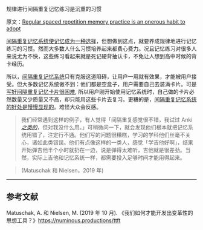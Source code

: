 规律进行间隔重复记忆练习是沉重的习惯

原文：[Regular spaced repetition memory practice is an onerous habit to adopt](https://notes.andymatuschak.org/zyk3ZCEVSB4Zwej3Xd4CJ2g1FynRFTZGJpQN)

[间隔重复记忆系统使记忆成为一种选择](https://notes.andymatuschak.org/z4bR1HVvDUhMXDm5SJB4Tiw4xGbrm9AfXWgbc)，但想做到这点，就要养成规律地进行记忆练习的习惯。然而大多数人什么习惯培养起来都费心费力。况且记忆练习对很多人来说尤为不快，这些练习看起来就是死记硬背抽认卡，不免让人想到高中时候的背卡经历。

所以，[间隔重复记忆系统](https://notes.andymatuschak.org/z4eXdSMJFv2qVGXSUEKH4vdcHBrLHcFY1ZGfC)只有克服这道阻碍，让用户一用就有效果，才能被用户接受。但大多数记忆系统做不到：他们都是空盒子，用户需要自己去装满卡片。可是[写好间隔重复记忆卡片很困难](https://notes.andymatuschak.org/z3ntJ7w9C3uapYp1m3gy2EK6PN788guzEoUNN), 所以用户刚开始使用记忆系统时，自己做的卡片必然数量又少质量又不高，却只能用这些卡片去复习。更糟的是，[间隔重复记忆系统的好处是慢慢显现的](https://notes.andymatuschak.org/z2evK9drA5aJp4tHcXgV4Pri6GAnEyWyb4YwS)。难怪大众会反感。

> 我们经常遇到这样的例子，有人觉得「间隔重复感觉很不错，我试过 Anki [*之类的*](https://notes.andymatuschak.org/zyk3ZCEVSB4Zwej3Xd4CJ2g1FynRFTZGJpQN)，但对我没什么用。」可稍微问一下，就会发现他们根本就把记忆系统用错了，注定行不通。他们写的问题很糟糕，学习的学科他们丝毫不关心，诸如此类错误。他们有点像这样的一类人，感觉「学吉他好啊」，结果开始弹吉他半个小时就扔在一边，说是弹得太难听，吉他就是很差劲。当然，实际上吉他和记忆系统一样，都需要投入足够时间才能用得起来。

> (Matuschak 和 Nielsen，2019 年)

------

## 参考文献

Matuschak, A. 和 Nielsen, M. (2019 年 10 月). 《我们如何才能开发出变革性的思想工具？》https://numinous.productions/ttft